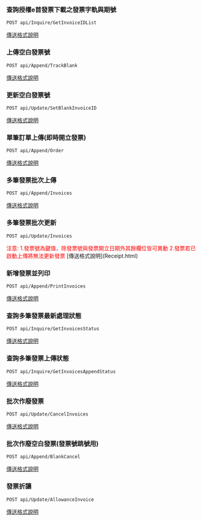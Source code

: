 ### 查詢授權e首發票下載之發票字軌與期號 

```
POST api/Inquire/GetInvoiceIDList
```
[傳送格式說明](GetInvoiceIDList)

### 上傳空白發票號
```
POST api/Append/TrackBlank
```
[傳送格式說明](TrackBlank.html)

### 更新空白發票號
```
POST api/Update/SetBlankInvoiceID
```
[傳送格式說明](SetBlankInvoice.html)

### 單筆訂單上傳(即時開立發票)
```
POST api/Append/Order
```
[傳送格式說明](Receipt.html)

### 多筆發票批次上傳
```
POST api/Append/Invoices
```
[傳送格式說明](Receipt.html)

### 多筆發票批次更新
```
POST api/Update/Invoices

```
<font color="red">
注意: 
1.發票號為鍵值，除發票號與發票開立日期外其餘欄位皆可異動
2.發票若已啟動上傳將無法更新發票
</font>
[傳送格式說明](Receipt.html)

### 新增發票並列印
```
POST api/Append/PrintInvoices
```
[傳送格式說明](Receipt.html)

### 查詢多筆發票最新處理狀態
```
POST api/Inquire/GetInvoicesStatus
```
[傳送格式說明](GetInvoicesStatus.html)

### 查詢多筆發票上傳狀態
```
POST api/Inquire/GetInvoicesAppendStatus
```
[傳送格式說明](GetInvoicesAppendStatus.html)

### 批次作廢發票
```
POST api/Update/CancelInvoices
```
[傳送格式說明](CancelInvoice.html)

### 批次作廢空白發票(發票號跳號用)
```
POST api/Append/BlankCancel
```
[傳送格式說明](CancelInvoice.html)
### 發票折讓
```
POST api/Update/AllowanceInvoice
```
[傳送格式說明](InsertAllowance.html)




